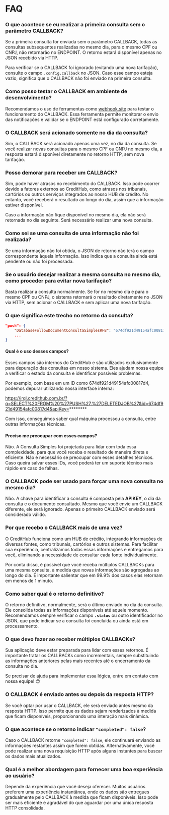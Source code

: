 # FAQ

### O que acontece se eu realizar a primeira consulta sem o parâmetro CALLBACK?
Se a primeira consulta for enviada sem o parâmetro CALLBACK, todas as consultas subsequentes realizadas no mesmo dia, para o mesmo CPF ou CNPJ, não retornarão no ENDPOINT. O retorno estará disponível apenas no JSON recebido via HTTP.

Para verificar se o CALLBACK foi ignorado (evitando uma nova tarifação), consulte o campo `.config.callback` no JSON. Caso esse campo esteja vazio, significa que o CALLBACK não foi enviado na primeira consulta.

### Como posso testar o CALLBACK em ambiente de desenvolvimento?
Recomendamos o uso de ferramentas como [webhook.site](https://webhook.site) para testar o funcionamento do CALLBACK. Essa ferramenta permite monitorar o envio das notificações e validar se o ENDPOINT está configurado corretamente.

### O CALLBACK será acionado somente no dia da consulta?
Sim, o CALLBACK será acionado apenas uma vez, no dia da consulta. Se você realizar novas consultas para o mesmo CPF ou CNPJ no mesmo dia, a resposta estará disponível diretamente no retorno HTTP, sem nova tarifação.

### Posso demorar para receber um CALLBACK?
Sim, pode haver atrasos no recebimento do CALLBACK. Isso pode ocorrer devido a fatores externos ao CreditHub, como atrasos nos tribunais, cartórios ou outros serviços integrados ao nosso HUB de crédito. No entanto, você receberá o resultado ao longo do dia, assim que a informação estiver disponível. 

Caso a informação não fique disponível no mesmo dia, ela não será retornada no dia seguinte. Será necessário realizar uma nova consulta.

### Como sei se uma consulta de uma informação não foi realizada?
Se uma informação não foi obtida, o JSON de retorno não terá o campo correspondente àquela informação. Isso indica que a consulta ainda está pendente ou não foi processada.

### Se o usuário desejar realizar a mesma consulta no mesmo dia, como proceder para evitar nova tarifação?
Basta realizar a consulta normalmente. Se for no mesmo dia e para o mesmo CPF ou CNPJ, o sistema retornará o resultado diretamente no JSON via HTTP, sem acionar o CALLBACK e sem aplicar uma nova tarifação.

### O que significa este trecho no retorno da consulta?

```json
"push": {
    "DatabaseFollowDocumentConsultaSimplesRFB": "674df921d49154afc00817d4",
    ...
}
```

#### Qual é o uso desses campos?

Esses campos são internos do CreditHub e são utilizados exclusivamente para depuração das consultas em nosso sistema. Eles ajudam nossa equipe a verificar o estado da consulta e identificar possíveis problemas.

Por exemplo, com base em um ID como 674df921d49154afc00817d4, podemos depurar utilizando nossa interface interna:

https://irql.credithub.com.br/?q=SELECT%20FROM%20%27PUSH%27.%27DELETEDJOB%27&id=674df921d49154afc00817d4&apiKey=********

Com isso, conseguimos saber qual máquina processou a consulta, entre outras informações técnicas.

#### Preciso me preocupar com esses campos?

Não. A Consulta Simples foi projetada para lidar com toda essa complexidade, para que você receba o resultado de maneira direta e eficiente. Não é necessário se preocupar com esses detalhes técnicos. Caso queira salvar esses IDs, você poderá ter um suporte técnico mais rápido em caso de falhas.

### O CALLBACK pode ser usado para forçar uma nova consulta no mesmo dia?
Não. A chave para identificar a consulta é composta pela **APIKEY**, o dia da consulta e o documento consultado. Mesmo que você envie um CALLBACK diferente, ele será ignorado. Apenas o primeiro CALLBACK enviado será considerado válido.

### Por que recebo o CALLBACK mais de uma vez?

O CreditHub funciona como um HUB de crédito, integrando informações de diversas fontes, como tribunais, cartórios e outros sistemas. Para facilitar sua experiência, centralizamos todas essas informações e entregamos para você, eliminando a necessidade de consultar cada fonte individualmente.

Por conta disso, é possível que você receba múltiplos CALLBACKs para uma mesma consulta, à medida que novas informações são agregadas ao longo do dia. É importante salientar que em 99.9% dos casos elas retornam em menos de 1 minuto.

### Como saber qual é o retorno definitivo?

O retorno definitivo, normalmente, será o último enviado no dia da consulta. Ele consolida todas as informações disponíveis até aquele momento. Recomendamos sempre verificar o campo **`.status`** ou outro identificador no JSON, que pode indicar se a consulta foi concluída ou ainda está em processamento.

### O que devo fazer ao receber múltiplos CALLBACKs?

Sua aplicação deve estar preparada para lidar com esses retornos. É importante tratar os CALLBACKs como incrementais, sempre substituindo as informações anteriores pelas mais recentes até o encerramento da consulta no dia.

Se precisar de ajuda para implementar essa lógica, entre em contato com nossa equipe! 😊

### O CALLBACK é enviado antes ou depois da resposta HTTP?
Se você optar por usar o CALLBACK, ele será enviado antes mesmo da resposta HTTP. Isso permite que os dados sejam renderizados à medida que ficam disponíveis, proporcionando uma interação mais dinâmica.

### O que acontece se o retorno indicar `"completed": false`?
Caso o CALLBACK retorne `"completed": false`, ele continuará enviando as informações restantes assim que forem obtidas. Alternativamente, você pode realizar uma nova requisição HTTP após alguns instantes para buscar os dados mais atualizados.

### Qual é a melhor abordagem para fornecer uma boa experiência ao usuário?
Depende da experiência que você deseja oferecer. Muitos usuários preferem uma experiência instantânea, onde os dados são entregues gradualmente pelo CALLBACK à medida que ficam disponíveis. Isso pode ser mais eficiente e agradável do que aguardar por uma única resposta HTTP consolidada.
